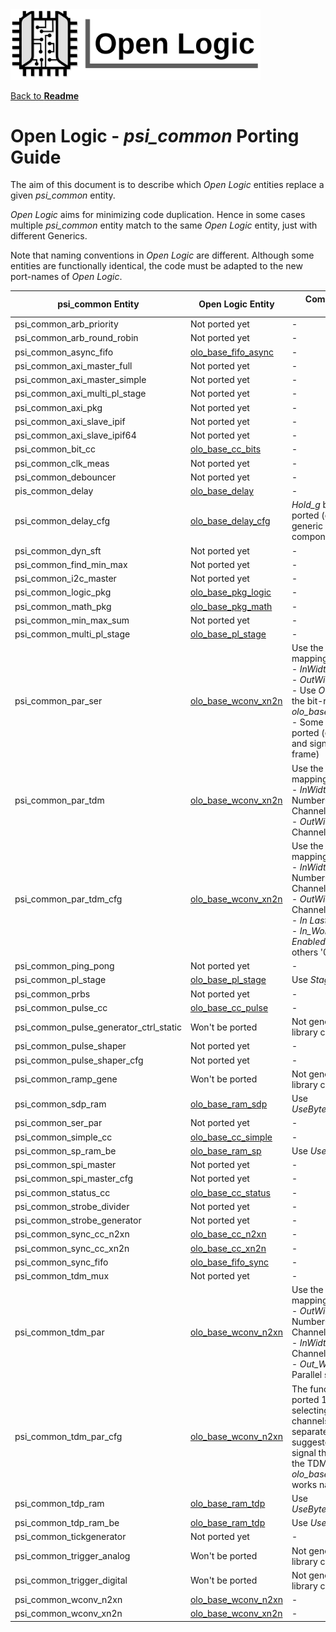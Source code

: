 <img src="../doc/Logo.png" alt="Logo" width="400">

[Back to **Readme**](../Readme.md)

# Open Logic - *psi_common* Porting Guide

The aim of this document is to describe which *Open Logic* entities replace a given *psi_common* entity. 

*Open Logic* aims for minimizing code duplication. Hence in some cases multiple *psi_common* entity match to the same *Open Logic* entity, just with different Generics. 

Note that naming conventions in *Open Logic* are different. Although some entities are functionally identical, the code must be adapted to the new port-names of *Open Logic*.

| psi_common Entity                      | Open Logic Entity                                    | Comments / Generic Values                                    |
| -------------------------------------- | ---------------------------------------------------- | ------------------------------------------------------------ |
| psi_common_arb_priority                | Not ported yet                                       | -                                                            |
| psi_common_arb_round_robin             | Not ported yet                                       | -                                                            |
| psi_common_async_fifo                  | [olo_base_fifo_async](./base/olo_base_fifo_async.md) | -                                                            |
| psi_common_axi_master_full             | Not ported yet                                       | -                                                            |
| psi_common_axi_master_simple           | Not ported yet                                       | -                                                            |
| psi_common_axi_multi_pl_stage          | Not ported yet                                       | -                                                            |
| psi_common_axi_pkg                     | Not ported yet                                       | -                                                            |
| psi_common_axi_slave_ipif              | Not ported yet                                       | -                                                            |
| psi_common_axi_slave_ipif64            | Not ported yet                                       | -                                                            |
| psi_common_bit_cc                      | [olo_base_cc_bits](./base/olo_base_cc_bits.md)       | -                                                            |
| psi_common_clk_meas                    | Not ported yet                                       | -                                                            |
| psi_common_debouncer                   | Not ported yet                                       | -                                                            |
| pis_common_delay                       | [olo_base_delay](./base/olo_base_delay.md)           | -                                                            |
| psi_common_delay_cfg                   | [olo_base_delay_cfg](./base/olo_base_delay_cfg.md)   | *Hold_g* behavior is not ported (considered as not generic enough for a library component). |
| psi_common_dyn_sft                     | Not ported yet                                       | -                                                            |
| psi_common_find_min_max                | Not ported yet                                       | -                                                            |
| psi_common_i2c_master                  | Not ported yet                                       | -                                                            |
| psi_common_logic_pkg                   | [olo_base_pkg_logic](./base/olo_base_pkg_logic.md)   | -                                                            |
| psi_common_math_pkg                    | [olo_base_pkg_math](./base/olo_base_pkg_math.md)     | -                                                            |
| psi_common_min_max_sum                 | Not ported yet                                       | -                                                            |
| psi_common_multi_pl_stage              | [olo_base_pl_stage](./base/olo_base_pl_stage.md)     | -                                                            |
| psi_common_par_ser                     | [olo_base_wconv_xn2n](./base/olo_base_wconv_xn2n.md) | Use the following mappings:<br />- *InWidth_g* = Width<br />- *OutWidth_g* = 1<br />- Use *Out_Ready* to control the bit-rate (e.g. through *olo_base_strobe_generator*)<br />- Some features are not 1:1 ported (e.g. overrun control and signalling start of frame) |
| psi_common_par_tdm                     | [olo_base_wconv_xn2n](./base/olo_base_wconv_xn2n.md) | Use the following mappings:<br />- *InWidth_g* = NumberOfChannels x ChannelWidth<br />- *OutWidth_g* = ChannelWidth |
| psi_common_par_tdm_cfg                 | [olo_base_wconv_xn2n](./base/olo_base_wconv_xn2n.md) | Use the following mappings:<br />- *InWidth_g* = NumberOfChannels x ChannelWidth<br />- *OutWidth_g* = ChannelWidth<br />- *In Last* = '1'<br />- *In_WordEna* = Lowest *EnabledChannels*  bits '1', others '0' |
| psi_common_ping_pong                   | Not ported yet                                       | -                                                            |
| psi_common_pl_stage                    | [olo_base_pl_stage](./base/olo_base_pl_stage.md)     | Use *Stages_g*=1                                             |
| psi_common_prbs                        | Not ported yet                                       | -                                                            |
| psi_common_pulse_cc                    | [olo_base_cc_pulse](./base/olo_base_cc_pulse.md)     | -                                                            |
| psi_common_pulse_generator_ctrl_static | Won't be ported                                      | Not generic enough for a library component                   |
| psi_common_pulse_shaper                | Not ported yet                                       | -                                                            |
| psi_common_pulse_shaper_cfg            | Not ported yet                                       | -                                                            |
| psi_common_ramp_gene                   | Won't be ported                                      | Not generic enough for a library component                   |
| psi_common_sdp_ram                     | [olo_base_ram_sdp](./base/olo_base_ram_sdp.md)       | Use *UseByteEnable_g*=False                                  |
| psi_common_ser_par                     | Not ported yet                                       | -                                                            |
| psi_common_simple_cc                   | [olo_base_cc_simple](./base/olo_base_cc_simple.md)   | -                                                            |
| psi_common_sp_ram_be                   | [olo_base_ram_sp](./base/olo_base_ram_sp.md)         | Use *UseByteEnable_g*=True                                   |
| psi_common_spi_master                  | Not ported yet                                       | -                                                            |
| psi_common_spi_master_cfg              | Not ported yet                                       | -                                                            |
| psi_common_status_cc                   | [olo_base_cc_status](./base/olo_base_cc_status.md)   | -                                                            |
| psi_common_strobe_divider              | Not ported yet                                       | -                                                            |
| psi_common_strobe_generator            | Not ported yet                                       | -                                                            |
| psi_common_sync_cc_n2xn                | [olo_base_cc_n2xn](./base/olo_base_cc_n2xn.md)       | -                                                            |
| psi_common_sync_cc_xn2n                | [olo_base_cc_xn2n](./base/olo_base_cc_xn2n.md)       | -                                                            |
| psi_common_sync_fifo                   | [olo_base_fifo_sync](./base/olo_base_fifo_sync.md)   | -                                                            |
| psi_common_tdm_mux                     | Not ported yet                                       | -                                                            |
| psi_common_tdm_par                     | [olo_base_wconv_n2xn](./base/olo_base_wconv_n2xn.md) | Use the following mappings:<br />- *OutWidth_g* = NumberOfChannels x ChannelWidth<br />- *InWidth_g* = ChannelWidth<br />- *Out_WordEna* = *keep* on Parallel side |
| psi_common_tdm_par_cfg                 | [olo_base_wconv_n2xn](./base/olo_base_wconv_n2xn.md) | The functionality is not ported 1:1. Instead of selecting the number of channels through a separate signal, it is suggested to use *In_Last* to signal the last channel of the TDM input. This way *olo_base_wconv_n2xn* works naturally. |
| psi_common_tdp_ram                     | [olo_base_ram_tdp](./base/olo_base_ram_tdp.md)       | Use *UseByteEnable_g*=False                                  |
| psi_common_tdp_ram_be                  | [olo_base_ram_tdp](./base/olo_base_ram_tdp.md)       | Use *UseByteEnable_g*=True                                   |
| psi_common_tickgenerator               | Not ported yet                                       | -                                                            |
| psi_common_trigger_analog              | Won't be ported                                      | Not generic enough for a library component                   |
| psi_common_trigger_digital             | Won't be ported                                      | Not generic enough for a library component                   |
| psi_common_wconv_n2xn                  | [olo_base_wconv_n2xn](./base/olo_base_wconv_n2xn.md) | -                                                            |
| psi_common_wconv_xn2n                  | [olo_base_wconv_xn2n](./base/olo_base_wconv_xn2n.md) | -                                                            |

